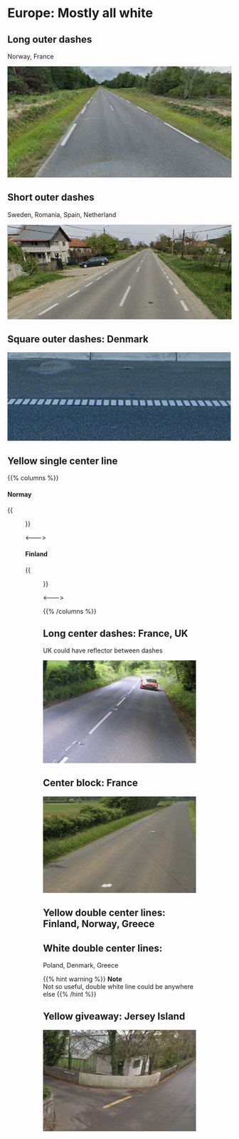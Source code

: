 # Europe: Mostly all white

## Long outer dashes
Norway, France

<img src="line-no.png" class="img-lg" />

## Short outer dashes
Sweden, Romania, Spain, Netherland

<img src="line-ro.png" class="img-lg" /> 

## Square outer dashes: Denmark

<img src="line-dk.png" class="img-lg" />

## Yellow single center line

{{% columns %}}

#### Normay

{{<figure src="line-yellow-no.png" caption="with orange tint" class="img-md" >}}

<--->

#### Finland

{{<figure src="line-fi.png" caption="with white dashes" class="img-md" >}}

<--->

{{% /columns %}}

## Long center dashes: France, UK

UK could have reflector between dashes

<img src="line-uk.png" class="img-lg" />

## Center block: France

<img src="line-block-fr.png" class="img-lg" />


## Yellow double center lines: Finland, Norway, Greece

## White double center lines:
Poland, Denmark, Greece

{{% hint warning %}}
**Note**  
Not so useful, double white line could be anywhere else
{{% /hint %}}

## Yellow giveaway: Jersey Island

<img src="line-jersey.png" class="img-lg" />
